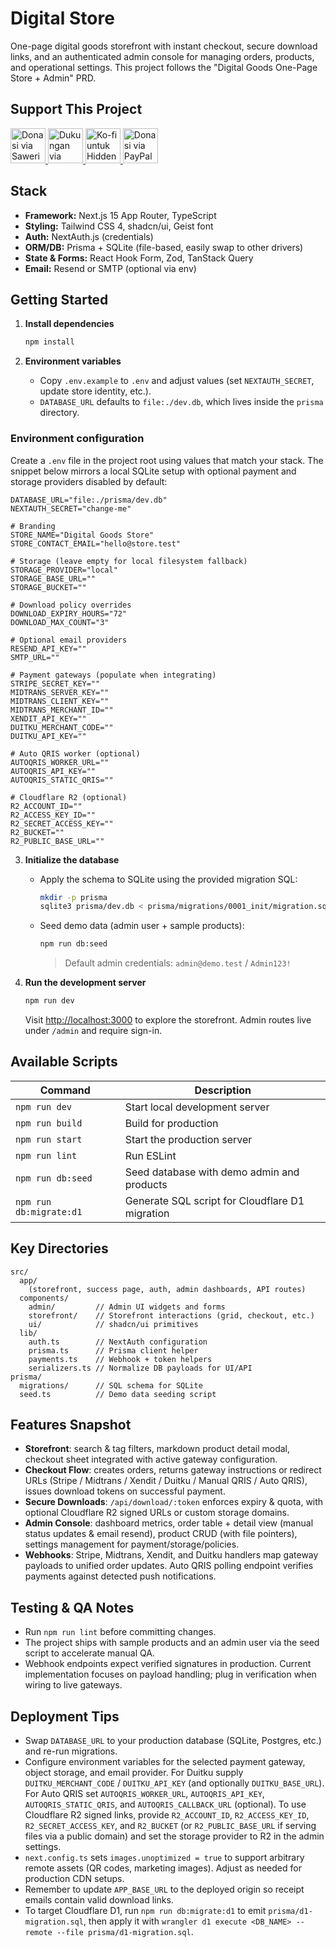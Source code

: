 # Digital Store

One-page digital goods storefront with instant checkout, secure download links, and an authenticated admin console for managing orders, products, and operational settings. This project follows the "Digital Goods One-Page Store + Admin" PRD.

## Support This Project

<p>
  <a href="https://saweria.co/HiddenCyber">
    <img src="https://asset.hiddencyber.online/donate-buttons/saweria.svg" alt="Donasi via Saweria" height="56">
  </a>

  <a href="https://support.hiddencyber.online">
    <img src="https://asset.hiddencyber.online/donate-buttons/qris.svg" alt="Dukungan via QRIS" height="56">
  </a>

  <a href="https://ko-fi.com/hiddencyber">
    <img src="https://asset.hiddencyber.online/donate-buttons/ko-fi.svg" alt="Ko-fi untuk HiddenCyber" height="56">
  </a>

  <a href="https://paypal.me/wimboro">
    <img src="https://asset.hiddencyber.online/donate-buttons/paypal.svg" alt="Donasi via PayPal" height="56">
  </a>
</p>

## Stack

- **Framework:** Next.js 15 App Router, TypeScript
- **Styling:** Tailwind CSS 4, shadcn/ui, Geist font
- **Auth:** NextAuth.js (credentials)
- **ORM/DB:** Prisma + SQLite (file-based, easily swap to other drivers)
- **State & Forms:** React Hook Form, Zod, TanStack Query
- **Email:** Resend or SMTP (optional via env)

## Getting Started

1. **Install dependencies**
   ```bash
   npm install
   ```

2. **Environment variables**
   - Copy `.env.example` to `.env` and adjust values (set `NEXTAUTH_SECRET`, update store identity, etc.).
   - `DATABASE_URL` defaults to `file:./dev.db`, which lives inside the `prisma` directory.

### Environment configuration

Create a `.env` file in the project root using values that match your stack. The snippet below mirrors a local SQLite setup with optional payment and storage providers disabled by default:

```
DATABASE_URL="file:./prisma/dev.db"
NEXTAUTH_SECRET="change-me"

# Branding
STORE_NAME="Digital Goods Store"
STORE_CONTACT_EMAIL="hello@store.test"

# Storage (leave empty for local filesystem fallback)
STORAGE_PROVIDER="local"
STORAGE_BASE_URL=""
STORAGE_BUCKET=""

# Download policy overrides
DOWNLOAD_EXPIRY_HOURS="72"
DOWNLOAD_MAX_COUNT="3"

# Optional email providers
RESEND_API_KEY=""
SMTP_URL=""

# Payment gateways (populate when integrating)
STRIPE_SECRET_KEY=""
MIDTRANS_SERVER_KEY=""
MIDTRANS_CLIENT_KEY=""
MIDTRANS_MERCHANT_ID=""
XENDIT_API_KEY=""
DUITKU_MERCHANT_CODE=""
DUITKU_API_KEY=""

# Auto QRIS worker (optional)
AUTOQRIS_WORKER_URL=""
AUTOQRIS_API_KEY=""
AUTOQRIS_STATIC_QRIS=""

# Cloudflare R2 (optional)
R2_ACCOUNT_ID=""
R2_ACCESS_KEY_ID=""
R2_SECRET_ACCESS_KEY=""
R2_BUCKET=""
R2_PUBLIC_BASE_URL=""
```

3. **Initialize the database**
   - Apply the schema to SQLite using the provided migration SQL:
     ```bash
     mkdir -p prisma
     sqlite3 prisma/dev.db < prisma/migrations/0001_init/migration.sql
     ```
   - Seed demo data (admin user + sample products):
     ```bash
     npm run db:seed
     ```
     > Default admin credentials: `admin@demo.test` / `Admin123!`

4. **Run the development server**
   ```bash
   npm run dev
   ```
   Visit [http://localhost:3000](http://localhost:3000) to explore the storefront. Admin routes live under `/admin` and require sign-in.

## Available Scripts

| Command            | Description                                         |
| ------------------ | --------------------------------------------------- |
| `npm run dev`      | Start local development server                      |
| `npm run build`    | Build for production                                |
| `npm run start`    | Start the production server                         |
| `npm run lint`     | Run ESLint                                          |
| `npm run db:seed`  | Seed database with demo admin and products          |
| `npm run db:migrate:d1` | Generate SQL script for Cloudflare D1 migration |

## Key Directories

```
src/
  app/
    (storefront, success page, auth, admin dashboards, API routes)
  components/
    admin/         // Admin UI widgets and forms
    storefront/    // Storefront interactions (grid, checkout, etc.)
    ui/            // shadcn/ui primitives
  lib/
    auth.ts        // NextAuth configuration
    prisma.ts      // Prisma client helper
    payments.ts    // Webhook + token helpers
    serializers.ts // Normalize DB payloads for UI/API
prisma/
  migrations/      // SQL schema for SQLite
  seed.ts          // Demo data seeding script
```

## Features Snapshot

- **Storefront**: search & tag filters, markdown product detail modal, checkout sheet integrated with active gateway configuration.
- **Checkout Flow**: creates orders, returns gateway instructions or redirect URLs (Stripe / Midtrans / Xendit / Duitku / Manual QRIS / Auto QRIS), issues download tokens on successful payment.
- **Secure Downloads**: `/api/download/:token` enforces expiry & quota, with optional Cloudflare R2 signed URLs or custom storage domains.
- **Admin Console**: dashboard metrics, order table + detail view (manual status updates & email resend), product CRUD (with file pointers), settings management for payment/storage/policies.
- **Webhooks**: Stripe, Midtrans, Xendit, and Duitku handlers map gateway payloads to unified order updates. Auto QRIS polling endpoint verifies payments against detected push notifications.

## Testing & QA Notes

- Run `npm run lint` before committing changes.
- The project ships with sample products and an admin user via the seed script to accelerate manual QA.
- Webhook endpoints expect verified signatures in production. Current implementation focuses on payload handling; plug in verification when wiring to live gateways.

## Deployment Tips

- Swap `DATABASE_URL` to your production database (SQLite, Postgres, etc.) and re-run migrations.
- Configure environment variables for the selected payment gateway, object storage, and email provider. For Duitku supply `DUITKU_MERCHANT_CODE` / `DUITKU_API_KEY` (and optionally `DUITKU_BASE_URL`). For Auto QRIS set `AUTOQRIS_WORKER_URL`, `AUTOQRIS_API_KEY`, `AUTOQRIS_STATIC_QRIS`, and `AUTOQRIS_CALLBACK_URL` (optional). To use Cloudflare R2 signed links, provide `R2_ACCOUNT_ID`, `R2_ACCESS_KEY_ID`, `R2_SECRET_ACCESS_KEY`, and `R2_BUCKET` (or `R2_PUBLIC_BASE_URL` if serving files via a public domain) and set the storage provider to R2 in the admin settings.
- `next.config.ts` sets `images.unoptimized = true` to support arbitrary remote assets (QR codes, marketing images). Adjust as needed for production CDN setups.
- Remember to update `APP_BASE_URL` to the deployed origin so receipt emails contain valid download links.
- To target Cloudflare D1, run `npm run db:migrate:d1` to emit `prisma/d1-migration.sql`, then apply it with `wrangler d1 execute <DB_NAME> --remote --file prisma/d1-migration.sql`.
